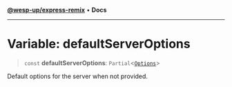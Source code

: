 [**@wesp-up/express-remix**](../README.md) • **Docs**

***

# Variable: defaultServerOptions

> `const` **defaultServerOptions**: `Partial`\<[`Options`](../interfaces/Options.md)\>

Default options for the server when not provided.
